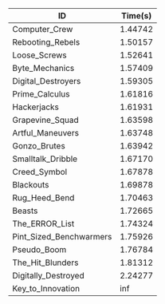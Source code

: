 |ID|Time(s)|
|-|-|
|Computer_Crew|1.44742|
|Rebooting_Rebels|1.50157|
|Loose_Screws|1.52641|
|Byte_Mechanics|1.57409|
|Digital_Destroyers|1.59305|
|Prime_Calculus|1.61816|
|Hackerjacks|1.61931|
|Grapevine_Squad|1.63598|
|Artful_Maneuvers|1.63748|
|Gonzo_Brutes|1.63942|
|Smalltalk_Dribble|1.67170|
|Creed_Symbol|1.67878|
|Blackouts|1.69878|
|Rug_Heed_Bend|1.70463|
|Beasts|1.72665|
|The_ERROR_List|1.74324|
|Pint_Sized_Benchwarmers|1.75926|
|Pseudo_Boom|1.76784|
|The_Hit_Blunders|1.81312|
|Digitally_Destroyed|2.24277|
|Key_to_Innovation|inf|
